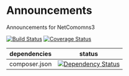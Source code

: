 Announcements
==============

Announcements for NetComomns3

[![Build Status](https://api.travis-ci.org/NetCommons3/Announcements.png?branch=master)](https://travis-ci.org/NetCommons3/Announcements)
[![Coverage Status](https://coveralls.io/repos/NetCommons3/Announcements/badge.png?branch=master)](https://coveralls.io/r/NetCommons3/Announcements?branch=master)

| dependencies  | status |
| ------------- | ------ |
| composer.json | [![Dependency Status](https://www.versioneye.com/user/projects/5361d5edfe0d0720eb0000dd/badge.png)](https://www.versioneye.com/user/projects/5361d5edfe0d0720eb0000dd) |
